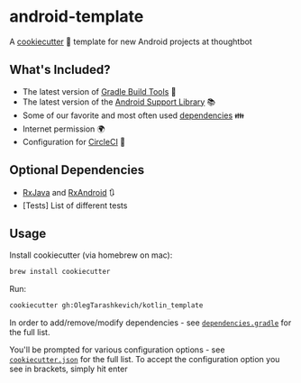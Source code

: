 # android-template

A [cookiecutter](https://github.com/audreyr/cookiecutter) :cookie: template for  new Android projects at thoughtbot

## What's Included?

- The latest version of [Gradle Build Tools](https://gradle.org/) :wrench:
- The latest version of the [Android Support Library](https://developer.android.com/topic/libraries/support-library/index.html) :books:
- Some of our favorite and most often used [dependencies](https://github.com/thoughtbot/android-template/blob/master/%7B%7B%20cookiecutter.repo_name%20%7D%7D/app/build.gradle#L30) :family:
- Internet permission :earth_africa:
- Configuration for [CircleCI](https://circleci.com) :large_blue_circle:

## Optional Dependencies
- [RxJava](https://github.com/ReactiveX/RxJava) and [RxAndroid](https://github.com/ReactiveX/RxAndroid) :arrows_clockwise:
- [Tests] List of different tests

## Usage

Install cookiecutter (via homebrew on mac):

```bash
brew install cookiecutter
```

Run:

```bash
cookiecutter gh:OlegTarashkevich/kotlin_template
```
In order to add/remove/modify dependencies - see [`dependencies.gradle`](https://github.com/OlegTarashkevich/kotlin_template/blob/master/%7B%7B%20cookiecutter.repo_name%20%7D%7D/dependencies.gradle) for the full list.

You'll be prompted for various configuration options - see [`cookiecutter.json`](https://github.com/OlegTarashkevich/kotlin_template/blob/master/cookiecutter.json) for the full list. To accept the configuration option you see in brackets, simply hit enter
